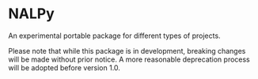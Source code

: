 # NALPy
An experimental portable package for different types of projects.

Please note that while this package is in development, breaking changes will be made without prior notice. A more reasonable deprecation process will be adopted before version 1.0.
